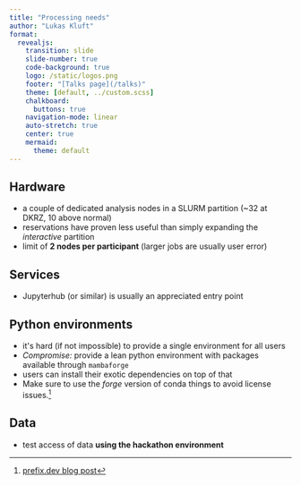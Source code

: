```yaml
---
title: "Processing needs"
author: "Lukas Kluft"
format:
  revealjs:
    transition: slide
    slide-number: true
    code-background: true
    logo: /static/logos.png
    footer: "[Talks page](/talks)"
    theme: [default, ../custom.scss]
    chalkboard:
      buttons: true
    navigation-mode: linear
    auto-stretch: true
    center: true
    mermaid:
      theme: default
---
```


## Hardware

* a couple of dedicated analysis nodes in a SLURM partition (~32 at DKRZ, 10 above normal)
* reservations have proven less useful than simply expanding the *interactive* partition
* limit of **2 nodes per participant** (larger jobs are usually user error)

## Services

* Jupyterhub (or similar) is usually an appreciated entry point

## Python environments

* it's hard (if not impossible) to provide a single environment for all users
* _Compromise:_ provide a lean python environment with packages available through `mambaforge`
* users can install their exotic dependencies on top of that
* Make sure to use the *forge* version of conda things to avoid license issues.[^1]

[^1]: [prefix.dev blog post](https://prefix.dev/blog/towards_a_vendor_lock_in_free_conda_experience)
## Data

* test access of data **using the hackathon environment**
